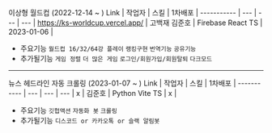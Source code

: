 이상형 월드컵 (2022-12-14 ~ )
 Link | 작업자 | 스킬 | 1차배포 |
 ----------- | --- | --- | --- | 
 https://ks-worldcup.vercel.app/ | 고백재 김준호 | Firebase React TS | 2023-01-06 |

- 주요기능 ```월드컵 16/32/64강 플레이``` ```랭킹구현``` ```번역기능``` ```공유기능```
- 추가될기능 ```게임 정렬``` ```더 많은 게임``` ```로그인/회원가입/회원탈퇴``` ```다크모드``` 

--------------------------

뉴스 헤드라인 자동 크롤링 (2023-01-07 ~ )
 Link | 작업자 | 스킬 | 1차배포 |
 ----------- | --- | --- | --- | 
x | 김준호 | Python Vite TS | x |

- 주요기능 ```깃헙액션``` ```자동화 봇``` ```크롤링``` 
- 추가될기능 ```디스코드 or 카카오톡 or 슬랙 알림봇``` 
